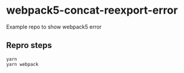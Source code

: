 # webpack5-concat-reexport-error
Example repo to show webpack5 error


## Repro steps

```
yarn
yarn webpack
```
